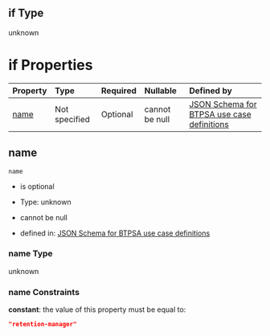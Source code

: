 ## if Type

unknown

# if Properties

| Property      | Type          | Required | Nullable       | Defined by                                                                                                                                                                                                        |
| :------------ | :------------ | :------- | :------------- | :---------------------------------------------------------------------------------------------------------------------------------------------------------------------------------------------------------------- |
| [name](#name) | Not specified | Optional | cannot be null | [JSON Schema for BTPSA use case definitions](btpsa-usecase-properties-services-items-allof-1-then-allof-93-if-properties-name.md "undefined#/properties/services/items/allOf/1/then/allOf/93/if/properties/name") |

## name



`name`

*   is optional

*   Type: unknown

*   cannot be null

*   defined in: [JSON Schema for BTPSA use case definitions](btpsa-usecase-properties-services-items-allof-1-then-allof-93-if-properties-name.md "undefined#/properties/services/items/allOf/1/then/allOf/93/if/properties/name")

### name Type

unknown

### name Constraints

**constant**: the value of this property must be equal to:

```json
"retention-manager"
```
